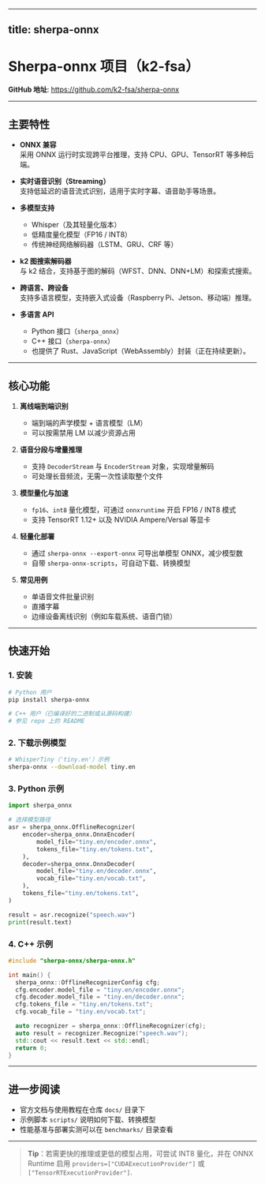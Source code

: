 
---
title: sherpa-onnx
---


# Sherpa-onnx 项目（k2-fsa）

**GitHub 地址**: <https://github.com/k2-fsa/sherpa-onnx>

---

## 主要特性

- **ONNX 兼容**  
  采用 ONNX 运行时实现跨平台推理，支持 CPU、GPU、TensorRT 等多种后端。

- **实时语音识别（Streaming）**  
  支持低延迟的语音流式识别，适用于实时字幕、语音助手等场景。

- **多模型支持**  
  - Whisper（及其轻量化版本）  
  - 低精度量化模型（FP16 / INT8）  
  - 传统神经网络解码器（LSTM、GRU、CRF 等）

- **k2 图搜索解码器**  
  与 k2 结合，支持基于图的解码（WFST、DNN、DNN+LM）和探索式搜索。

- **跨语言、跨设备**  
  支持多语言模型，支持嵌入式设备（Raspberry Pi、Jetson、移动端）推理。

- **多语言 API**  
  - Python 接口（`sherpa_onnx`）  
  - C++ 接口（`sherpa-onnx`）  
  - 也提供了 Rust、JavaScript（WebAssembly）封装（正在持续更新）。

---

## 核心功能

1. **离线端到端识别**  
   - 端到端的声学模型 + 语言模型（LM）  
   - 可以按需禁用 LM 以减少资源占用

2. **语音分段与增量推理**  
   - 支持 `DecoderStream` 与 `EncoderStream` 对象，实现增量解码  
   - 可处理长音频流，无需一次性读取整个文件

3. **模型量化与加速**  
   - `fp16`、`int8` 量化模型，可通过 `onnxruntime` 开启 FP16 / INT8 模式  
   - 支持 TensorRT 1.12+ 以及 NVIDIA Ampere/Versal 等显卡

4. **轻量化部署**  
   - 通过 `sherpa-onnx --export-onnx` 可导出单模型 ONNX，减少模型数
   - 自带 `sherpa-onnx-scripts`，可自动下载、转换模型

5. **常见用例**  
   - 单语音文件批量识别  
   - 直播字幕  
   - 边缘设备离线识别（例如车载系统、语音门锁）

---

## 快速开始

### 1. 安装

```bash
# Python 用户
pip install sherpa-onnx

# C++ 用户（已编译好的二进制或从源码构建）
# 参见 repo 上的 README
```

### 2. 下载示例模型

```bash
# WhisperTiny（'tiny.en'）示例
sherpa-onnx --download-model tiny.en
```

### 3. Python 示例

```python
import sherpa_onnx

# 选择模型路径
asr = sherpa_onnx.OfflineRecognizer(
    encoder=sherpa_onnx.OnnxEncoder(
        model_file="tiny.en/encoder.onnx",
        tokens_file="tiny.en/tokens.txt",
    ),
    decoder=sherpa_onnx.OnnxDecoder(
        model_file="tiny.en/decoder.onnx",
        vocab_file="tiny.en/vocab.txt",
    ),
    tokens_file="tiny.en/tokens.txt",
)

result = asr.recognize("speech.wav")
print(result.text)
```

### 4. C++ 示例

```cpp
#include "sherpa-onnx/sherpa-onnx.h"

int main() {
  sherpa_onnx::OfflineRecognizerConfig cfg;
  cfg.encoder.model_file = "tiny.en/encoder.onnx";
  cfg.decoder.model_file = "tiny.en/decoder.onnx";
  cfg.tokens_file = "tiny.en/tokens.txt";
  cfg.vocab_file = "tiny.en/vocab.txt";

  auto recognizer = sherpa_onnx::OfflineRecognizer(cfg);
  auto result = recognizer.Recognize("speech.wav");
  std::cout << result.text << std::endl;
  return 0;
}
```

---

## 进一步阅读

- 官方文档与使用教程在仓库 `docs/` 目录下
- 示例脚本 `scripts/` 说明如何下载、转换模型
- 性能基准与部署实测可以在 `benchmarks/` 目录查看

---

> **Tip**：若需更快的推理或更低的模型占用，可尝试 INT8 量化，并在 ONNX Runtime 启用 `providers=["CUDAExecutionProvider"]` 或 `["TensorRTExecutionProvider"]`.

